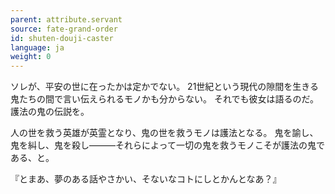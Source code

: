 ```yaml
---
parent: attribute.servant
source: fate-grand-order
id: shuten-douji-caster
language: ja
weight: 0
---
```


ソレが、平安の世に在ったかは定かでない。
21世紀という現代の隙間を生きる鬼たちの間で言い伝えられるモノかも分からない。
それでも彼女は語るのだ。
護法の鬼の伝説を。

人の世を救う英雄が英霊となり、鬼の世を救うモノは護法となる。
鬼を諭し、鬼を糾し、鬼を殺し―――それらによって一切の鬼を救うモノこそが護法の鬼である、と。

『とまあ、夢のある話やさかい、そないなコトにしとかんとなあ？』
